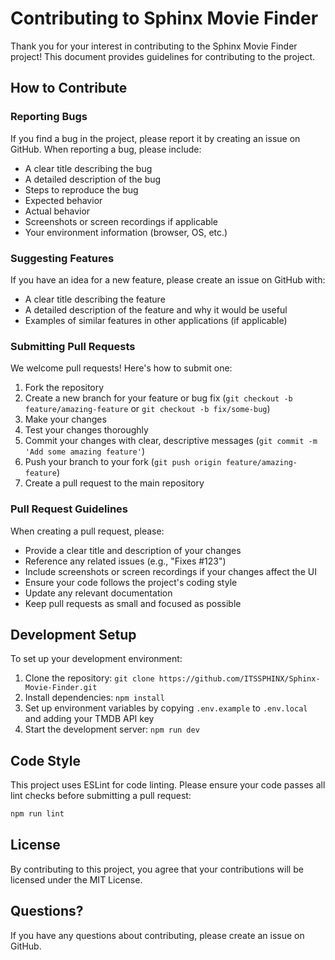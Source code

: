# Contributing to Sphinx Movie Finder

Thank you for your interest in contributing to the Sphinx Movie Finder project! This document provides guidelines for contributing to the project.

## How to Contribute

### Reporting Bugs

If you find a bug in the project, please report it by creating an issue on GitHub. When reporting a bug, please include:

- A clear title describing the bug
- A detailed description of the bug
- Steps to reproduce the bug
- Expected behavior
- Actual behavior
- Screenshots or screen recordings if applicable
- Your environment information (browser, OS, etc.)

### Suggesting Features

If you have an idea for a new feature, please create an issue on GitHub with:

- A clear title describing the feature
- A detailed description of the feature and why it would be useful
- Examples of similar features in other applications (if applicable)

### Submitting Pull Requests

We welcome pull requests! Here's how to submit one:

1. Fork the repository
2. Create a new branch for your feature or bug fix (`git checkout -b feature/amazing-feature` or `git checkout -b fix/some-bug`)
3. Make your changes
4. Test your changes thoroughly
5. Commit your changes with clear, descriptive messages (`git commit -m 'Add some amazing feature'`)
6. Push your branch to your fork (`git push origin feature/amazing-feature`)
7. Create a pull request to the main repository

### Pull Request Guidelines

When creating a pull request, please:

- Provide a clear title and description of your changes
- Reference any related issues (e.g., "Fixes #123")
- Include screenshots or screen recordings if your changes affect the UI
- Ensure your code follows the project's coding style
- Update any relevant documentation
- Keep pull requests as small and focused as possible

## Development Setup

To set up your development environment:

1. Clone the repository: `git clone https://github.com/ITSSPHINX/Sphinx-Movie-Finder.git`
2. Install dependencies: `npm install`
3. Set up environment variables by copying `.env.example` to `.env.local` and adding your TMDB API key
4. Start the development server: `npm run dev`

## Code Style

This project uses ESLint for code linting. Please ensure your code passes all lint checks before submitting a pull request:

```bash
npm run lint
```

## License

By contributing to this project, you agree that your contributions will be licensed under the MIT License.

## Questions?

If you have any questions about contributing, please create an issue on GitHub.
